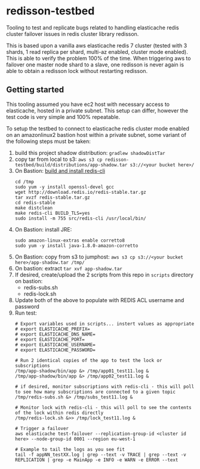 # redisson-testbed

Tooling to test and replicate bugs related to handling elasticache redis cluster failover issues in redis cluster library redisson.

This is based upon a vanilla aws elasticache redis 7 cluster (tested with 3 shards, 1 read replica per shard, multi-az enabled, cluster mode enabled).
This is able to verify the problem 100% of the time.  When triggering aws to failover one master node shard to a slave,
one redisson is never again is able to obtain a redisson lock without restarting redisson.

## Getting started

This tooling assumed you have ec2 host with necessary access to elasticache, hosted in a private subnet.
This setup can differ, however the test code is very simple and 100% repeatable.

To setup the testbed to connect to elasticache redis cluster mode enabled on an amazonlinux2 bastion host within a
private subnet, some variant of the following steps must be taken:

1. build this project shadow distribution: `gradlew shadowDistTar`
2. copy tar from local to s3: `aws s3 cp redisson-testbed/build/distributions/app-shadow.tar s3://<your bucket here>/`
3. On Bastion: [build and install redis-cli](https://docs.aws.amazon.com/AmazonElastiCache/latest/red-ug/in-transit-encryption.html)
    ```
    cd /tmp
    sudo yum -y install openssl-devel gcc
    wget http://download.redis.io/redis-stable.tar.gz
    tar xvzf redis-stable.tar.gz
    cd redis-stable
    make distclean
    make redis-cli BUILD_TLS=yes
    sudo install -m 755 src/redis-cli /usr/local/bin/
    ```
4. On Bastion: install JRE:
   ```
   sudo amazon-linux-extras enable corretto8
   sudo yum -y install java-1.8.0-amazon-corretto
   ```
5. On Bastion: copy from s3 to jumphost: `aws s3 cp s3://<your bucket here>/app-shadow.tar /tmp/` 
6. On bastion: extract `tar xvf app-shadow.tar`
7. If desired, create/upload the 2 scripts from this repo in `scripts` directory on bastion:
   * redis-subs.sh
   * redis-lock.sh
8. Update both of the above to populate with REDIS ACL username and password
9. Run test:
   ```
   # Export variables used in scripts... instert values as appropriate
   # export ELASTICACHE_PREFIX=
   # export ELASTICACHE_DNS_NAME=
   # export ELASTICACHE_PORT=
   # export ELASTICACHE_USERNAME=
   # export ELASTICACHE_PASSWORD=

   # Run 2 identical copies of the app to test the lock or subscriptions
   /tmp/app-shadow/bin/app &> /tmp/app01_test11.log & 
   /tmp/app-shadow/bin/app &> /tmp/app02_test11.log &
   
   # if desired, monitor subscriptions with redis-cli - this will poll to see how many subscriptions are connected to a given topic
   /tmp/redis-subs.sh &> /tmp/subs_test11.log &

   # Monitor lock with redis-cli - this will poll to see the contents of the lock within redis directly
   /tmp/redis-lock.sh &>> /tmp/lock_test11.log &

   # Trigger a failover 
   aws elasticache test-failover --replication-group-id <cluster id here> --node-group-id 0001 --region eu-west-1
   
   # Example to tail the logs as you see fit 
   tail -f appNN_testXX.log | grep --text -v TRACE | grep --text -v REPLICATION | grep -e MainApp -e INFO -e WARN -e ERROR --text
   ```
